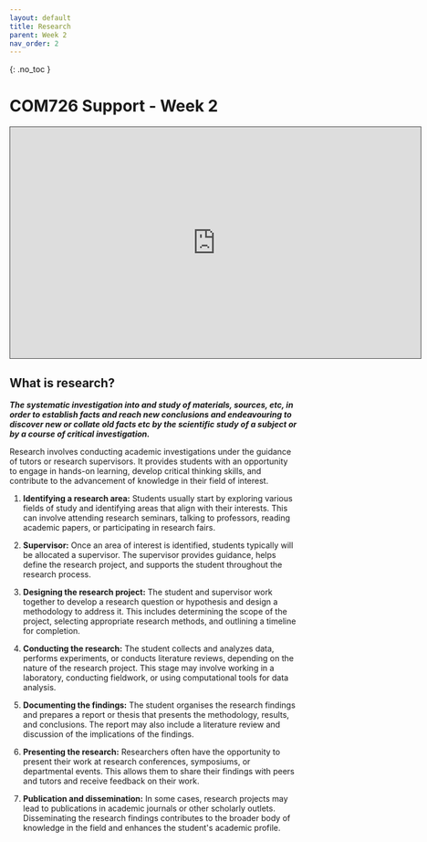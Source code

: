 ```yaml
---
layout: default
title: Research
parent: Week 2
nav_order: 2
---
```


{: .no_toc }

# COM726 Support - Week 2

<iframe src="https://solent.cloud.panopto.eu/Panopto/Pages/Embed.aspx?id=4974e9c1-9923-4029-a32b-b0360188db10&autoplay=false&offerviewer=true&showtitle=true&showbrand=true&captions=true&interactivity=all" height="405" width="720" style="border: 1px solid #464646;" allowfullscreen allow="autoplay"></iframe>



## What is research?

***The systematic investigation into and study of materials, sources, etc, in order to establish facts and reach new conclusions and endeavouring to discover new or collate old facts etc by the scientific study of a subject or by a course of critical investigation.***

Research involves conducting academic investigations under the guidance of tutors or research supervisors. It provides students with an opportunity to engage in hands-on learning, develop critical thinking skills, and contribute to the advancement of knowledge in their field of interest. 

1. **Identifying a research area:** Students usually start by exploring various fields of study and identifying areas that align with their interests. This can involve attending research seminars, talking to professors, reading academic papers, or participating in research fairs.

2. **Supervisor:** Once an area of interest is identified, students typically will be allocated a supervisor. The supervisor provides guidance, helps define the research project, and supports the student throughout the research process.

3. **Designing the research project:** The student and supervisor work together to develop a research question or hypothesis and design a methodology to address it. This includes determining the scope of the project, selecting appropriate research methods, and outlining a timeline for completion.

4. **Conducting the research:** The student collects and analyzes data, performs experiments, or conducts literature reviews, depending on the nature of the research project. This stage may involve working in a laboratory, conducting fieldwork, or using computational tools for data analysis.

5. **Documenting the findings:** The student organises the research findings and prepares a report or thesis that presents the methodology, results, and conclusions. The report may also include a literature review and discussion of the implications of the findings.

6. **Presenting the research:** Researchers often have the opportunity to present their work at research conferences, symposiums, or departmental events. This allows them to share their findings with peers and tutors and receive feedback on their work.

7. **Publication and dissemination:** In some cases, research projects may lead to publications in academic journals or other scholarly outlets. Disseminating the research findings contributes to the broader body of knowledge in the field and enhances the student's academic profile.
